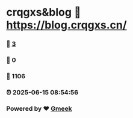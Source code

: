 # crqgxs&blog :link: https://blog.crqgxs.cn/ 
### :page_facing_up: [3](https://blog.crqgxs.cn//tag.html) 
### :speech_balloon: 0 
### :hibiscus: 1106 
### :alarm_clock: 2025-06-15 08:54:56 
### Powered by :heart: [Gmeek](https://github.com/Meekdai/Gmeek)
